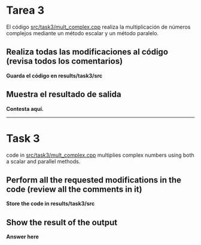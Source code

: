 # Tarea 3
El código [src/task3/mult_complex.cpp](../../src/task3/mult_complex.cpp) realiza la multiplicación de números complejos mediante un método escalar y un método paralelo.

## Realiza todas las modificaciones al código (revisa todos los comentarios)
**Guarda el código en results/task3/src**

## Muestra el resultado de salida
**Contesta aquí.**

----

# Task 3
code in [src/task3/mult_complex.cpp](../../src/task3/mult_complex.cpp) multiplies complex numbers using both a scalar and parallel methods.

## Perform all the requested modifications in the code (review all the comments in it)
**Store the code in results/task3/src**

## Show the result of the output
**Answer here**
